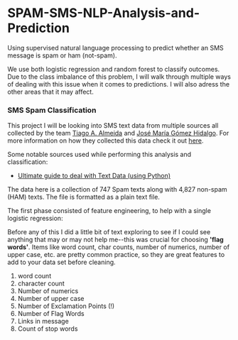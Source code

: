 # SPAM-SMS-NLP-Analysis-and-Prediction
Using supervised natural language processing to predict whether an SMS message is spam or ham (not-spam).

We use both logistic regression and random forest to classify outcomes. Due to the class imbalance of this problem, I will walk through multiple ways of dealing with this issue when it comes to predictions. I will also adress the other areas that it may affect.

### SMS Spam Classification

This project I will be looking into SMS text data from multiple sources all collected by the team [Tiago A. Almeida](http://dcomp.sor.ufscar.br/talmeida/) and [José María Gómez Hidalgo](http://www.esp.uem.es/jmgomez). For more information on how they collected this data check it out [here](http://www.dt.fee.unicamp.br/~tiago/smsspamcollection/).

Some notable sources used while performing this analysis and classification: 
- [Ultimate guide to deal with Text Data (using Python)](https://www.analyticsvidhya.com/blog/2018/02/the-different-methods-deal-text-data-predictive-python/)

The data here is a collection of 747 Spam texts along with 4,827 non-spam (HAM) texts. The file is formatted as a plain text file.

The first phase consisted of feature engineering, to help with a single logistic regression:

Before any of this I did a little bit of text exploring to see if I could see anything that may or may not help me--this was crucial for choosing __'flag words'__. Items like word count, char counts, number of numerics, number of upper case, etc. are pretty common practice, so they are great features to add to your data set before cleaning. 

1. word count
2. character count
3. Number of numerics
4. Number of upper case
5. Number of Exclamation Points (!)
6. Number of Flag Words
7. Links in message
8. Count of stop words
